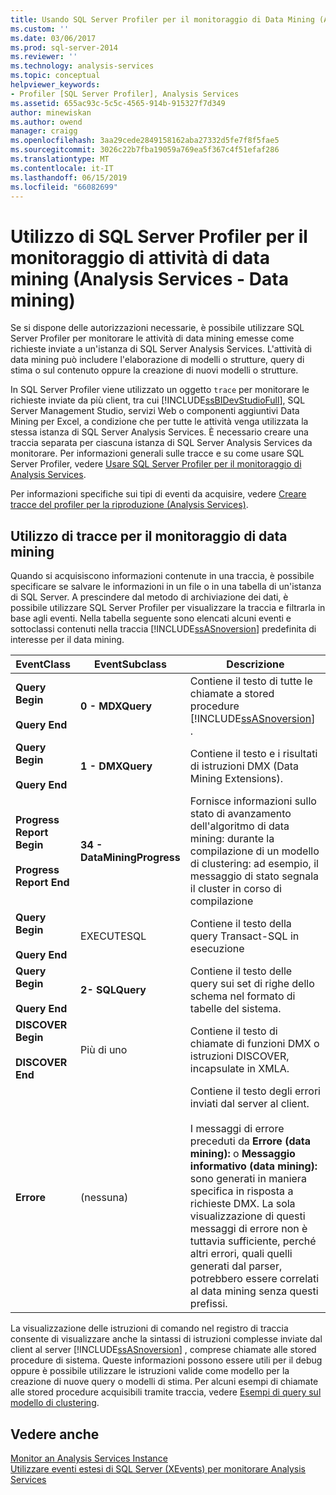 ```yaml
---
title: Usando SQL Server Profiler per il monitoraggio di Data Mining (Analysis Services - Data Mining) | Microsoft Docs
ms.custom: ''
ms.date: 03/06/2017
ms.prod: sql-server-2014
ms.reviewer: ''
ms.technology: analysis-services
ms.topic: conceptual
helpviewer_keywords:
- Profiler [SQL Server Profiler], Analysis Services
ms.assetid: 655ac93c-5c5c-4565-914b-915327f7d349
author: minewiskan
ms.author: owend
manager: craigg
ms.openlocfilehash: 3aa29cede2849158162aba27332d5fe7f8f5fae5
ms.sourcegitcommit: 3026c22b7fba19059a769ea5f367c4f51efaf286
ms.translationtype: MT
ms.contentlocale: it-IT
ms.lasthandoff: 06/15/2019
ms.locfileid: "66082699"
---
```

# <a name="using-sql-server-profiler-to-monitor-data-mining-analysis-services---data-mining"></a>Utilizzo di SQL Server Profiler per il monitoraggio di attività di data mining (Analysis Services - Data mining)
  Se si dispone delle autorizzazioni necessarie, è possibile utilizzare SQL Server Profiler per monitorare le attività di data mining emesse come richieste inviate a un'istanza di SQL Server Analysis Services. L'attività di data mining può includere l'elaborazione di modelli o strutture, query di stima o sul contenuto oppure la creazione di nuovi modelli o strutture.  
  
 In SQL Server Profiler viene utilizzato un oggetto `trace` per monitorare le richieste inviate da più client, tra cui [!INCLUDE[ssBIDevStudioFull](../../includes/ssbidevstudiofull-md.md)], SQL Server Management Studio, servizi Web o componenti aggiuntivi Data Mining per Excel, a condizione che per tutte le attività venga utilizzata la stessa istanza di SQL Server Analysis Services. È necessario creare una traccia separata per ciascuna istanza di SQL Server Analysis Services da monitorare. Per informazioni generali sulle tracce e su come usare SQL Server Profiler, vedere [Usare SQL Server Profiler per il monitoraggio di Analysis Services](../instances/use-sql-server-profiler-to-monitor-analysis-services.md).  
  
 Per informazioni specifiche sui tipi di eventi da acquisire, vedere [Creare tracce del profiler per la riproduzione &#40;Analysis Services&#41;](../instances/create-profiler-traces-for-replay-analysis-services.md).  
  
## <a name="using-traces-to-monitor-data-mining"></a>Utilizzo di tracce per il monitoraggio di data mining  
 Quando si acquisiscono informazioni contenute in una traccia, è possibile specificare se salvare le informazioni in un file o in una tabella di un'istanza di SQL Server. A prescindere dal metodo di archiviazione dei dati, è possibile utilizzare SQL Server Profiler per visualizzare la traccia e filtrarla in base agli eventi. Nella tabella seguente sono elencati alcuni eventi e sottoclassi contenuti nella traccia [!INCLUDE[ssASnoversion](../../includes/ssasnoversion-md.md)] predefinita di interesse per il data mining.  
  
|EventClass|EventSubclass|Descrizione|  
|----------------|-------------------|-----------------|  
|**Query Begin**<br /><br /> **Query End**|**0 - MDXQuery**|Contiene il testo di tutte le chiamate a stored procedure [!INCLUDE[ssASnoversion](../../includes/ssasnoversion-md.md)] .|  
|**Query Begin**<br /><br /> **Query End**|**1 - DMXQuery**|Contiene il testo e i risultati di istruzioni DMX (Data Mining Extensions).|  
|**Progress Report Begin**<br /><br /> **Progress Report End**|**34 - DataMiningProgress**|Fornisce informazioni sullo stato di avanzamento dell'algoritmo di data mining: durante la compilazione di un modello di clustering: ad esempio, il messaggio di stato segnala il cluster in corso di compilazione|  
|**Query Begin**<br /><br /> **Query End**|EXECUTESQL|Contiene il testo della query Transact-SQL in esecuzione|  
|**Query Begin**<br /><br /> **Query End**|**2- SQLQuery**|Contiene il testo delle query sui set di righe dello schema nel formato di tabelle del sistema.|  
|**DISCOVER Begin**<br /><br /> **DISCOVER End**|Più di uno|Contiene il testo di chiamate di funzioni DMX o istruzioni DISCOVER, incapsulate in XMLA.|  
|**Errore**|(nessuna)|Contiene il testo degli errori inviati dal server al client.<br /><br /> I messaggi di errore preceduti da **Errore (data mining):** o **Messaggio informativo (data mining):** sono generati in maniera specifica in risposta a richieste DMX. La sola visualizzazione di questi messaggi di errore non è tuttavia sufficiente, perché altri errori, quali quelli generati dal parser, potrebbero essere correlati al data mining senza questi prefissi.|  
  
 La visualizzazione delle istruzioni di comando nel registro di traccia consente di visualizzare anche la sintassi di istruzioni complesse inviate dal client al server [!INCLUDE[ssASnoversion](../../includes/ssasnoversion-md.md)] , comprese chiamate alle stored procedure di sistema. Queste informazioni possono essere utili per il debug oppure è possibile utilizzare le istruzioni valide come modello per la creazione di nuove query o modelli di stima. Per alcuni esempi di chiamate alle stored procedure acquisibili tramite traccia, vedere [Esempi di query sul modello di clustering](clustering-model-query-examples.md).  
  
## <a name="see-also"></a>Vedere anche  
 [Monitor an Analysis Services Instance](../instances/monitor-an-analysis-services-instance.md)   
 [Utilizzare eventi estesi di SQL Server &#40;XEvents&#41; per monitorare Analysis Services](../instances/monitor-analysis-services-with-sql-server-extended-events.md)  
  
  
